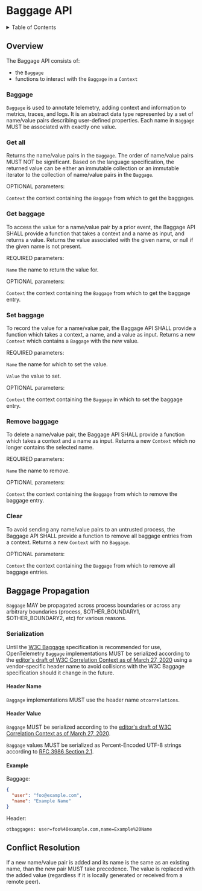 # Baggage API

<details>
<summary>
Table of Contents
</summary>

- [Overview](#overview)
  - [Baggage](#baggage)
  - [Get baggages](#get-all)
  - [Get baggage](#get-baggage)
  - [Set baggage](#set-baggage)
  - [Remove baggage](#remove-baggage)
  - [Clear](#clear)
- [Baggage Propagation](#baggage-propagation)
  - [Serialization](#serialization)
- [Conflict Resolution](#conflict-resolution)

</details>

## Overview

The Baggage API consists of:

- the `Baggage`
- functions to interact with the `Baggage` in a `Context`

### Baggage

`Baggage` is used to annotate telemetry, adding context and information to metrics, traces, and logs.
It is an abstract data type represented by a set of name/value pairs describing user-defined properties.
Each name in `Baggage` MUST be associated with exactly one value.

### Get all

Returns the name/value pairs in the `Baggage`. The order of name/value pairs MUST NOT be
significant. Based on the language specification, the returned value can be
either an immutable collection or an immutable iterator to the collection of
name/value pairs in the `Baggage`.

OPTIONAL parameters:

`Context` the context containing the `Baggage` from which to get the baggages.

### Get baggage

To access the value for a name/value pair by a prior event, the Baggage API
SHALL provide a function that takes a context and a name as input, and returns a
value. Returns the value associated with the given name, or null
if the given name is not present.

REQUIRED parameters:

`Name` the name to return the value for.

OPTIONAL parameters:

`Context` the context containing the `Baggage` from which to get the baggage entry.

### Set baggage

To record the value for a name/value pair, the Baggage API SHALL provide a function which
takes a context, a name, and a value as input. Returns a new `Context` which
contains a `Baggage` with the new value.

REQUIRED parameters:

`Name` the name for which to set the value.

`Value` the value to set.

OPTIONAL parameters:

`Context` the context containing the `Baggage` in which to set the baggage entry.

### Remove baggage

To delete a name/value pair, the Baggage API SHALL provide a function which takes a context
and a name as input. Returns a new `Context` which no longer contains the selected name.

REQUIRED parameters:

`Name` the name to remove.

OPTIONAL parameters:

`Context` the context containing the `Baggage` from which to remove the baggage entry.

### Clear

To avoid sending any name/value pairs to an untrusted process, the Baggage API SHALL provide
a function to remove all baggage entries from a context. Returns a new `Context`
with no `Baggage`.

OPTIONAL parameters:

`Context` the context containing the `Baggage` from which to remove all baggage entries.

## Baggage Propagation

`Baggage` MAY be propagated across process boundaries or across any arbitrary boundaries
(process, $OTHER_BOUNDARY1, $OTHER_BOUNDARY2, etc) for various reasons.

### Serialization

Until the [W3C Baggage](https://w3c.github.io/baggage/) specification is recommended for use, OpenTelemetry `Baggage` implementations MUST be serialized according to the [editor's draft of W3C Correlation Context as of March 27, 2020](https://github.com/w3c/correlation-context/blob/c974664b9ab4d33af6355f1f7f03a2d52c89a99e/correlation_context/HTTP_HEADER_FORMAT.md) using a vendor-specific header name to avoid collisions with the W3C Baggage specification should it change in the future.

#### Header Name

`Baggage` implementations MUST use the header name `otcorrelations`.

#### Header Value

`Baggage` MUST be serialized according to the [editor's draft of W3C Correlation Context as of March 27, 2020](https://github.com/w3c/correlation-context/blob/c974664b9ab4d33af6355f1f7f03a2d52c89a99e/correlation_context/HTTP_HEADER_FORMAT.md).

`Baggage` values MUST be serialized as Percent-Encoded UTF-8 strings according to [RFC 3986 Section 2.1](https://tools.ietf.org/html/rfc3986#section-2.1).

#### Example

Baggage:

```json
{
  "user": "foo@example.com",
  "name": "Example Name"
}
```

Header:

```
otbaggages: user=foo%40example.com,name=Example%20Name
```

## Conflict Resolution

If a new name/value pair is added and its name is the same as an existing name, than the new pair MUST take precedence. The value
is replaced with the added value (regardless if it is locally generated or received from a remote peer).
